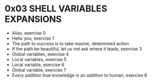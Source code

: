 # 0x03 SHELL VARIABLES EXPANSIONS
* Alias, exercise 0
* Hello you, exercise 1
* The path to success is to take masive, determined action
* If the path be beautiful, let us not ask where it leads, exercise 3
* Global variables, exercise 4
* Local variables, exercise 5
* Local variable, exercise 6
* Global variable, exercise 7
* Every addition true knowledge is an addition to human, exercise 8